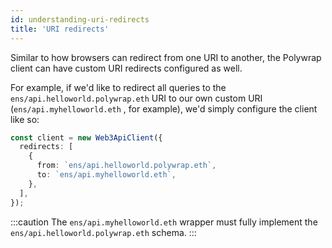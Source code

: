 ```yaml
---
id: understanding-uri-redirects
title: 'URI redirects'
---
```


Similar to how browsers can redirect from one URI to another, the Polywrap client can have custom URI redirects configured as well.

For example, if we'd like to redirect all queries to the `ens/api.helloworld.polywrap.eth` URI to our own custom URI (`ens/api.myhelloworld.eth` , for example), we'd simply configure the client like so:

```typescript
const client = new Web3ApiClient({
  redirects: [
    {
      from: `ens/api.helloworld.polywrap.eth`,
      to: `ens/api.myhelloworld.eth`,
    },
  ],
});
```

:::caution
The `ens/api.myhelloworld.eth` wrapper must fully implement the `ens/api.helloworld.polywrap.eth` schema.
:::
